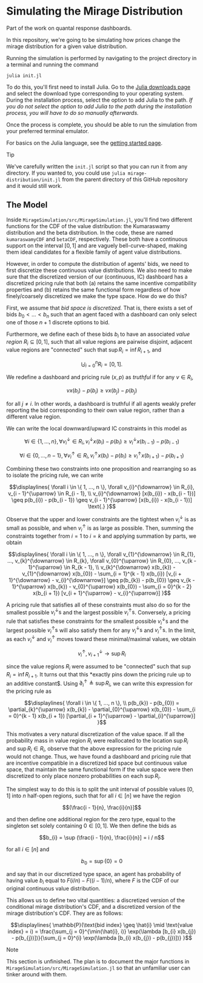 # Simulating the Mirage Distribution
Part of the work on quantal response dashboards.

In this repository, we're going to be simulating how prices change the mirage distribution for a given value distribution.

Running the simulation is performed by navigating to the project directory in a terminal and running the command

```
julia init.jl
```

To do this, you'll first need to install Julia. Go to the [Julia downloads page](https://julialang.org/downloads/#current_stable_release) and select the download type corresponding to your operating system. During the installation process, select the option to add Julia to the path. *If you do not select the option to add Julia to the path during the installation process, you will have to do so manually afterwards.*

Once the process is complete, you should be able to run the simulation from your preferred terminal emulator.

For basics on the Julia language, see the [getting started page](https://docs.julialang.org/en/v1/manual/getting-started/).

> [!TIP]
> We've carefully written the `init.jl` script so that you can run it from any directory. If you wanted to, you could use `julia mirage-distribution/init.jl` from the parent directory of this GitHub repository and it would still work.


## The Model
Inside `MirageSimulation/src/MirageSimulation.jl`, you'll find two different functions for the CDF of the value distribution: the Kumaraswamy distribution and the beta distribution. In the code, these are named `kumaraswamyCDF` and `betaCDF`, respectively. These both have a continuous support on the interval $[0, 1]$ and are vaguely bell-curve-shaped, making them ideal candidates for a flexible family of agent value distributions.

However, in order to compute the distribution of agents' bids, we need to first discretize these continuous value distributions. We also need to make sure that the discretized version of our (continuous, IC) dashboard has a discretized pricing rule that both (a) retains the same incentive compatibility properties and (b) retains the same functional form regardless of how finely/coarsely discretized we make the type space. How do we do this?

First, we assume that *bid space is discretized.* That is, there exists a set of bids $b_{0} < ... < b_{n}$ such that an agent faced with a dashboard can only select one of those $n + 1$ discrete options to bid.

Furthermore, we define each of these bids $b_{i}$ to have an associated *value region* $R_{i} \subseteq [0, 1]$, such that all value regions are pairwise disjoint, adjacent value regions are "connected" such that $\sup R_{i}  = \inf R_{i + 1}$, and

```math
\biguplus_{i = 0}^{n} R_{i} = [0, 1] \text{.}
```

We redefine a dashboard and pricing rule $(x, p)$ as *truthful* if for any $v \in R_{i}$,

```math
v x(b_{i}) - p(b_{i}) \geq v x(b_{j}) - p(b_{j})
```

for all $j \neq i$. In other words, a dashboard is truthful if all agents weakly prefer reporting the bid corresponding to their own value region, rather than a different value region.

We can write the local downward/upward IC constraints in this model as

```math
\forall i \in \{ 1, ..., n \}, \forall v_{i}^{\downarrow} \in R_{i}, v_{i}^{\downarrow} x(b_{i}) - p(b_{i}) \geq v_{i}^{\downarrow} x(b_{i - 1}) - p(b_{i - 1})
```

```math
\forall i \in \{ 0, ..., n - 1 \}, \forall v_{i}^{\uparrow} \in R_{i}, v_{i}^{\uparrow} x(b_{i}) - p(b_{i}) \geq v_{i}^{\uparrow} x(b_{i + 1}) - p(b_{i + 1})
```

Combining these two constraints into one proposition and rearranging so as to isolate the pricing rule, we can write

```math
\displaylines{
\forall i \in \{ 1, ..., n \}, \forall v_{i}^{\downarrow} \in R_{i}, v_{i - 1}^{\uparrow} \in R_{i - 1},
\\ v_{i}^{\downarrow} [x(b_{i}) - x(b_{i - 1})] \geq p(b_{i}) - p(b_{i - 1}) \geq v_{i - 1}^{\uparrow} [x(b_{i}) - x(b_{i - 1})] \text{.}
}
```

Observe that the upper and lower constraints are the tightest when $v_{i}^{\downarrow}$ is as small as possible, and when $v_{i}^{\uparrow}$ is as large as possible. Then, summing the constraints together from $i = 1$ to $i = k$ and applying summation by parts, we obtain

```math
\displaylines{
\forall i \in \{ 1, ..., n \}, \forall v_{1}^{\downarrow} \in R_{1}, ..., v_{k}^{\downarrow} \in R_{k}, \forall v_{0}^{\uparrow} \in R_{0}, ..., v_{k - 1}^{\uparrow} \in R_{k - 1},
\\ v_{k}^{\downarrow} x(b_{k}) - v_{1}^{\downarrow} x(b_{0}) - \sum_{i = 1}^{k - 1} x(b_{i}) [v_{i + 1}^{\downarrow} - v_{i}^{\downarrow}] \geq p(b_{k}) - p(b_{0}) \geq v_{k - 1}^{\uparrow} x(b_{k}) - v_{0}^{\uparrow} x(b_{0}) - \sum_{i = 0}^{k - 2} x(b_{i + 1}) [v_{i + 1}^{\uparrow} - v_{i}^{\uparrow}]
}
```

A pricing rule that satisfies all of these constraints must also do so for the smallest possible $v_{i}^{\downarrow}\text{s}$ and the largest possible $v_{i}^{\uparrow}\text{s}$. Conversely, a pricing rule that satisfies these constraints for the smallest possible $v_{i}^{\downarrow}\text{s}$ and the largest possible $v_{i}^{\uparrow}\text{s}$ will also satisfy them for any $v_{i}^{\downarrow}\text{s}$ and $v_{i}^{\uparrow}\text{s}$. In the limit, as each $v_{i}^{\downarrow}$ and $v_{i}^{\uparrow}$ moves toward these minimal/maximal values, we obtain

```math
v_{i}^{\uparrow}, v_{i + 1}^{\downarrow} \rightarrow \sup R_{i}
```

since the value regions $R_{i}$ were assumed to be "connected" such that $\sup R_{i}  = \inf R_{i + 1}$. It turns out that this *exactly pins down the pricing rule up to an additive constant$. Using $\partial_{i}^{\uparrow} \triangleq \sup R_{i}$, we can write this expression for the pricing rule as

```math
\displaylines{
\forall i \in \{ 1, ..., n \},
\\ p(b_{k}) - p(b_{0}) = \partial_{k}^{\uparrow} x(b_{k}) - \partial_{0}^{\uparrow} x(b_{0}) - \sum_{i = 0}^{k - 1} x(b_{i + 1}) [\partial_{i + 1}^{\uparrow} - \partial_{i}^{\uparrow}]
}
```

This motivates a very natural discretization of the value space. If all the probability mass in value region $R_{i}$ were reallocated to the location $\sup R_{i}$ and $\sup R_{i} \in R_{i}$, observe that the above expression for the pricing rule would not change. Thus, we have found a dashboard and pricing rule that are incentive compatible in a discretized bid space but continuous value space, that maintain the same functional form if the value space were then discretized to only place nonzero probabilities on each $\sup R_{i}$.

The simplest way to do this is to split the unit interval of possible values $[0, 1]$ into $n$ half-open regions, such that for all $i \in [n]$ we have the region
```math
(\frac{i - 1}{n}, \frac{i}{n}]
```

and then define one additional region for the zero type, equal to the singleton set solely containing $0 \in [0, 1]$. We then define the bids as

```math
b_{i} = \sup (\frac{i - 1}{n}, \frac{i}{n}] = i / n
```

for all $i \in [n]$ and

```math
b_{0} = \sup \{ 0 \} = 0
```

and say that in our discretized type space, an agent has probability of having value $b_{i}$ equal to $F(i / n) - F((i - 1) / n)$, where $F$ is the CDF of our original continuous value distribution.

This allows us to define two vital quantities: a discretized version of the conditional mirage distribution's CDF, and a discretized version of the mirage distribution's CDF. They are as follows:

```math
\displaylines{
\mathbb{P}(\text{bid index} \geq \hat{i} \mid \text{value index} = i) = \frac{\sum_{j = 0}^{\min(\hat{i}, i)} \exp(\lambda [b_{i} x(b_{j}) - p(b_{j})])}{\sum_{j = 0}^{i} \exp(\lambda [b_{i} x(b_{j}) - p(b_{j})])}
}
```



> [!NOTE]  
> This section is unfinished. The plan is to document the major functions in `MirageSimulation/src/MirageSimulation.jl` so that an unfamiliar user can tinker around with them.
